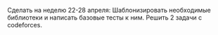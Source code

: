 Сделать на неделю 22-28 апреля: Шаблонизировать необходимые библиотеки и написать базовые тесты к ним. Решить 2 задачи с codeforces.
